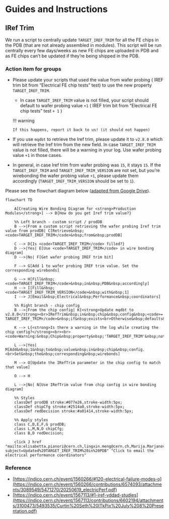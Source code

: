 # Guides and Instructions

## IRef Trim

We run a script to centrally update `TARGET_IREF_TRIM` for all the FE chips in
the PDB (that are not already assembled in modules). This script will be run
centrally every few days/weeks as new FE chips are uploaded in PDB and as FE
chips can’t be updated if they’re being shipped in the PDB.

### Action item for groups

- Please update your scripts that used the value from wafer probing ( IREF trim
  bit from “Electrical FE chip tests” test) to use the new property
  `TARGET_IREF_TRIM`.

  - In case `TARGET_IREF_TRIM` value is not filled, your script should default
    to wafer probing value `+1` ( IREF trim bit from “Electrical FE chip tests”
    test `+ 1` )

  !!! warning

      If this happens, report it back to us! (it should not happen)

- If you use `mqdbt` to retrieve the Iref trim, please update it to `v2.8.0`
  which will retrieve the Iref trim from the new field. In case
  `TARGET_IREF_TRIM` value is not filled, there will be a warning in your log.
  Use wafer probing value `+1` in those cases.
- In general, in case Iref trim from wafer probing was `15`, it stays `15`. If
  the `TARGET_IREF_TRIM` and `TARGET_IREF_TRIM_VERSION` are not set, but you’re
  wirebonding the wafer probing value `+1`, please update them accordingly
  (`TARGET_IREF_TRIM_VERSION` should be set to `1`).

Please see the flowchart diagram below
([adapted from Google Drive](https://drive.google.com/file/d/1aXKuzrX9OFWTlj0RLyq6FrhjVKi-I_V_/view?usp=sharing)).

```mermaid
flowchart TD

    A[Creating Wire Bonding Diagram for <strong>Production Modules</strong>] --> B{How do you get Iref trim value?}

    %% Left branch - custom script / prodDB
    B -->|From a custom script retrieving the wafer probing Iref trim value from prodDB| C[Retrieve&nbsp;<code>TARGET_IREF_TRIM</code>&nbsp;from&nbsp;prodDB]

    C --> D{Is <code>TARGET_IREF_TRIM</code> filled?}
    D -->|Yes| E[Use <code>TARGET_IREF_TRIM</code> in wire bonding diagram]
    D -->|No| F[Get wafer probing IREF trim bit]

    F --> G[Add 1 to wafer probing IREF trim value. Set the corresponding wirebonds]

    G --> H[Fill&nbsp;<code>TARGET_IREF_TRIM</code>&nbsp;in&nbsp;PDB&nbsp;accordingly]
    H --> I[Fill&nbsp;<code>TARGET_IREF_TRIM_VERSION</code>&nbsp;with&nbsp;1]
    I --> J[Email&nbsp;Electrical&nbsp;Performance&nbsp;coordinators]

    %% Right branch - chip config
    B -->|From the chip config| K[<strong>Update mqdbt to v2.8.0</strong><br>IRefTrim&nbsp;in&nbsp;chip&nbsp;config&nbsp;<code>= TARGET_IREF_TRIM</code>&nbsp;if&nbsp;exists<br>Otherwise&nbsp;defaults&nbsp;to&nbsp;wafer&nbsp;probing&nbsp;value]

    K --> L{<strong>Is there a warning in the log while creating the chip config?</strong><br><br><code>Warning:&nbsp;Chip&nbsp;property&nbsp;'TARGET_IREF_TRIM'&nbsp;not&nbsp;filled<br>Will&nbsp;resort&nbsp;to&nbsp;using&nbsp;wafer&nbsp;probing&nbsp;data</code>}

    L -->|Yes| M[Add&nbsp;1&nbsp;to&nbsp;value&nbsp;in&nbsp;chip&nbsp;config.<br>Set&nbsp;the&nbsp;corresponding&nbsp;wirebonds]

    M --> O[Update the IRefTrim parameter in the chip config to match that value]

    O --> H

    L -->|No| N[Use IRefTrim value from chip config in wire bonding diagram]

    %% Styles
    classDef prodDB stroke:#077e26,stroke-width:5px;
    classDef chipCfg stroke:#2514a0,stroke-width:5px;
    classDef redDecision stroke:#a01414,stroke-width:5px;

    %% Apply styles
    class C,D,E,F,G prodDB;
    class L,M,N,O chipCfg;
    class B,D redDecision;

    click J href "mailto:elisabetta.pianori@cern.ch,lingxin.meng@cern.ch,Marija.Marjanovic@cern.ch?subject=Updated%20TARGET_IREF_TRIM%20in%20PDB" "Click to email the electrical performance coordinators"
```

### Reference

- [https://indico.cern.ch/event/1560266/#120-electrical-failure-modes-o](https://indico.cern.ch/event/1560266/contributions/6574093/attachments/3089549/5471270/20250619_electricPerf.pdf)
- [https://indico.cern.ch/event/1567113/#1-iref-vddad-studies](https://indico.cern.ch/event/1567113/contributions/6602194/attachments/3100473/5493535/Curtin%20Seth%20ITkPix%20July%208%20Presentation.pdf)
